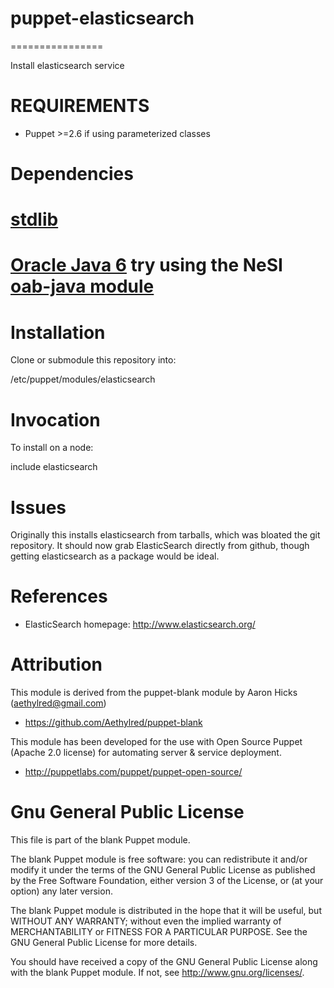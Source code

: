 # puppet-elasticsearch
================

Install elasticsearch service

# REQUIREMENTS

* Puppet >=2.6 if using parameterized classes

# Dependencies

# [stdlib](https://github.com/puppetlabs/puppetlabs-stdlib)
# [Oracle Java 6](http://java.sun.com/javase/downloads/index.jsp) try using the NeSI [oab-java module](https://github.com/nesi/puppet-oabjava)

# Installation

Clone or submodule this repository into:

/etc/puppet/modules/elasticsearch

# Invocation

To install on a node:

include elasticsearch

# Issues

Originally this installs elasticsearch from tarballs, which was bloated the git repository. It should now grab ElasticSearch directly from github, though getting elasticsearch as a package would be ideal.

# References

* ElasticSearch homepage: http://www.elasticsearch.org/

# Attribution

This module is derived from the puppet-blank module by Aaron Hicks (aethylred@gmail.com)

* https://github.com/Aethylred/puppet-blank

This module has been developed for the use with Open Source Puppet (Apache 2.0 license) for automating server & service deployment.

* http://puppetlabs.com/puppet/puppet-open-source/

# Gnu General Public License

This file is part of the blank Puppet module.

The blank Puppet module is free software: you can redistribute it and/or modify it under the terms of the GNU General Public License as published by the Free Software Foundation, either version 3 of the License, or (at your option) any later version.

The blank Puppet module is distributed in the hope that it will be useful, but WITHOUT ANY WARRANTY; without even the implied warranty of MERCHANTABILITY or FITNESS FOR A PARTICULAR PURPOSE.  See the GNU General Public License for more details.

You should have received a copy of the GNU General Public License along with the blank Puppet module.  If not, see <http://www.gnu.org/licenses/>.